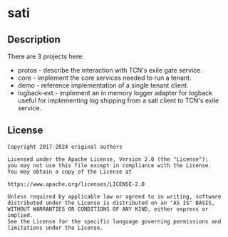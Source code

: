 # sati

## Description

There are 3 projects here:

- protos - describe the interaction with TCN's exile gate service.
- core - implement the core services needed to run a tenant.
- demo - reference implementation of a single tenant client.
- logback-ext - implement an in memory logger adapter for logback useful for implementing log shipping from a sati client to TCN's exile service.


## License

```text
Copyright 2017-2024 original authors

Licensed under the Apache License, Version 2.0 (the "License");
you may not use this file except in compliance with the License.
You may obtain a copy of the License at

https://www.apache.org/licenses/LICENSE-2.0

Unless required by applicable law or agreed to in writing, software
distributed under the License is distributed on an "AS IS" BASIS,
WITHOUT WARRANTIES OR CONDITIONS OF ANY KIND, either express or implied.
See the License for the specific language governing permissions and
limitations under the License.
```
